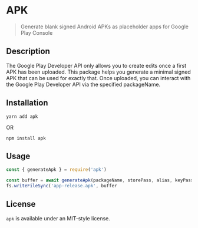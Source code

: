# APK

> Generate blank signed Android APKs as placeholder apps for Google Play Console

## Description

The Google Play Developer API only allows you to create edits once a first APK has been uploaded.
This package helps you generate a minimal signed APK that can be used for exactly that.
Once uploaded, you can interact with the Google Play Developer API via the specified packageName.

## Installation

`yarn add apk`

OR

`npm install apk`

## Usage

```js
const { generateApk } = require('apk')

const buffer = await generateApk(packageName, storePass, alias, keyPass)
fs.writeFileSync('app-release.apk', buffer
```

## License

`apk` is available under an MIT-style license.
